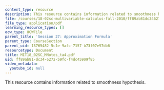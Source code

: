 ```yaml
---
content_type: resource
description: This resource contains information related to smoothness hypothesis.
file: /courses/18-02sc-multivariable-calculus-fall-2010/ff89ab81dc34627259fcf4dc45909f85_MIT18_02SC_MNotes_ta4.pdf
file_type: application/pdf
learning_resource_types: []
ocw_type: OCWFile
parent_title: 'Session 27: Approximation Formula'
parent_type: CourseSection
parent_uid: 13765482-5c1e-9afc-7157-b73f07e97db6
resourcetype: Document
title: MIT18_02SC_MNotes_ta4.pdf
uid: ff89ab81-dc34-6272-59fc-f4dc45909f85
video_metadata:
  youtube_id: null
---
```

This resource contains information related to smoothness hypothesis.

